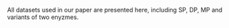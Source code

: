 All datasets used in our paper are presented here, including SP, DP, MP and variants of two enyzmes.
